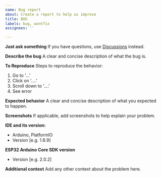 ```yaml
---
name: Bug report
about: Create a report to help us improve
title: BUG
labels: bug, wontfix
assignees: ''

---
```


**Just ask something**
If you have questions, use [Discussions](https://github.com/mobizt/Firebase-ESP32/discussions) instead. 

**Describe the bug**
A clear and concise description of what the bug is.

**To Reproduce**
Steps to reproduce the behavior:
1. Go to '...'
2. Click on '....'
3. Scroll down to '....'
4. See error

**Expected behavior**
A clear and concise description of what you expected to happen.

**Screenshots**
If applicable, add screenshots to help explain your problem.

**IDE and its version:**
 - Arduino, PlatformIO
 - Version [e.g. 1.8.9]

**ESP32 Arduino Core SDK version**
 - Version [e.g. 2.0.2]

**Additional context**
Add any other context about the problem here.
